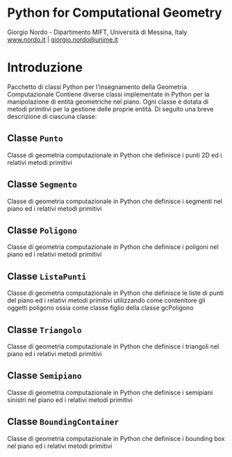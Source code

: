 # Python for Computational Geometry
Giorgio Nordo - Dipartimento MIFT, Università di Messina, Italy
www.nordo.it   |  giorgio.nordo@unime.it 

# Introduzione
Pacchetto di classi Python per l'insegnamento della Geometria Computazionale
Contiene diverse classi implementate in Python per la manipolazione di entità geometriche nel piano. Ogni classe è dotata di metodi primitivi per la gestione delle proprie entità. Di seguito una breve descrizione di ciascuna classe:

## Classe `Punto`
Classe di geometria computazionale in Python
che definisce i punti 2D ed i relativi metodi primitivi
       
## Classe `Segmento`
Classe di geometria computazionale in Python
che definisce i segmenti nel piano ed i relativi metodi primitivi

## Classe `Poligono`
Classe di geometria computazionale in Python
che definisce i poligoni nel piano ed i relativi metodi primitivi
        
## Classe `ListaPunti`
Classe di geometria computazionale in Python
che definisce le liste di punti del piano ed i relativi metodi primitivi
utilizzando come contenitore gli oggetti poligono
ossia come classe figlio della classe gcPoligono

## Classe `Triangolo`
Classe di geometria computazionale in Python
che definisce i triangoli nel piano ed i relativi metodi primitivi
      
## Classe `Semipiano`
Classe di geometria computazionale in Python
che definisce i semipiani sinistri nel piano ed i relativi metodi primitivi

## Classe `BoundingContainer`
Classe di geometria computazionale in Python
che definisce i bounding box nel piano ed i relativi metodi primitivi



